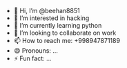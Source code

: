 - 👋 Hi, I’m @beehan8851
- 👀 I’m interested in hacking
- 🌱 I’m currently learning python
- 💞️ I’m looking to collaborate on work
- 📫 How to reach me: +998947871189
- 😄 Pronouns: ...
- ⚡ Fun fact: ...

<!---
beehan8851/beehan8851 is a ✨ special ✨ repository because its `README.md` (this file) appears on your GitHub profile.
You can click the Preview link to take a look at your changes.
--->
